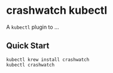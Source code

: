 # crashwatch kubectl

A `kubectl` plugin to ...

## Quick Start

```
kubectl krew install crashwatch
kubectl crashwatch
```


